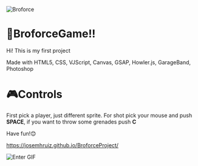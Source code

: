 ![Broforce](https://github.com/JoseMHRuiz/BroforceGame/blob/master/image/broforcehd.png?raw=true)

# 🎯BroforceGame!!

Hi! This is my first project

Made with HTML5, CSS, VJScript, Canvas, GSAP, Howler.js, GarageBand, Photoshop

# 🎮Controls

First pick a player, just different sprite.
For shot pick your mouse and push **SPACE**, if you want to throw some grenades push **C**

Have fun!😊

https://josemhruiz.github.io/BroforceProject/

![Enter GIF](https://github.com/JoseMHRuiz/BroforceGame/blob/master/image/2020-01-31%2012.55.26.gif?raw=true)
